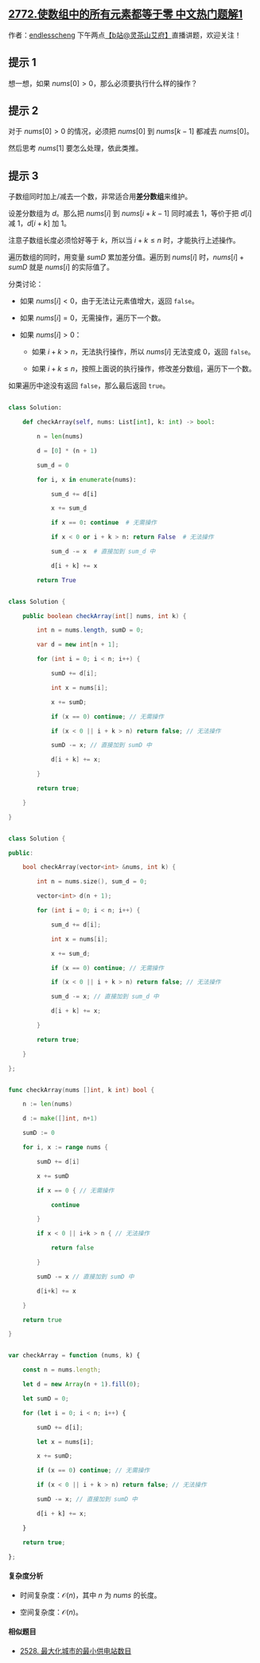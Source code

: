 ## [2772.使数组中的所有元素都等于零 中文热门题解1](https://leetcode.cn/problems/apply-operations-to-make-all-array-elements-equal-to-zero/solutions/100000/chai-fen-shu-zu-pythonjavacgojs-by-endle-8qrt)

作者：[endlesscheng](https://leetcode.cn/u/endlesscheng)
下午两点[【b站@灵茶山艾府】](https://space.bilibili.com/206214)直播讲题，欢迎关注！

## 提示 1

想一想，如果 $\textit{nums}[0]>0$，那么必须要执行什么样的操作？

## 提示 2

对于 $\textit{nums}[0]>0$ 的情况，必须把 $\textit{nums}[0]$ 到 $\textit{nums}[k-1]$ 都减去 $\textit{nums}[0]$。

然后思考 $\textit{nums}[1]$ 要怎么处理，依此类推。

## 提示 3

子数组同时加上/减去一个数，非常适合用**差分数组**来维护。

设差分数组为 $d$。那么把 $\textit{nums}[i]$ 到 $\textit{nums}[i+k-1]$ 同时减去 $1$，等价于把 $d[i]$ 减 $1$，$d[i+k]$ 加 $1$。

注意子数组长度必须恰好等于 $k$，所以当 $i+k\le n$ 时，才能执行上述操作。

遍历数组的同时，用变量 $\textit{sumD}$ 累加差分值。遍历到 $\textit{nums}[i]$ 时，$\textit{nums}[i]+\textit{sumD}$ 就是 $\textit{nums}[i]$ 的实际值了。

分类讨论：

- 如果 $\textit{nums}[i]<0$，由于无法让元素值增大，返回 `false`。
- 如果 $\textit{nums}[i]=0$，无需操作，遍历下一个数。
- 如果 $\textit{nums}[i]>0$：
  - 如果 $i+k> n$，无法执行操作，所以 $\textit{nums}[i]$ 无法变成 $0$，返回 `false`。
  - 如果 $i+k\le n$，按照上面说的执行操作，修改差分数组，遍历下一个数。

如果遍历中途没有返回 `false`，那么最后返回 `true`。

```py [sol-Python3]
class Solution:
    def checkArray(self, nums: List[int], k: int) -> bool:
        n = len(nums)
        d = [0] * (n + 1)
        sum_d = 0
        for i, x in enumerate(nums):
            sum_d += d[i]
            x += sum_d
            if x == 0: continue  # 无需操作
            if x < 0 or i + k > n: return False  # 无法操作
            sum_d -= x  # 直接加到 sum_d 中
            d[i + k] += x
        return True
```

```java [sol-Java]
class Solution {
    public boolean checkArray(int[] nums, int k) {
        int n = nums.length, sumD = 0;
        var d = new int[n + 1];
        for (int i = 0; i < n; i++) {
            sumD += d[i];
            int x = nums[i];
            x += sumD;
            if (x == 0) continue; // 无需操作
            if (x < 0 || i + k > n) return false; // 无法操作
            sumD -= x; // 直接加到 sumD 中
            d[i + k] += x;
        }
        return true;
    }
}
```

```cpp [sol-C++]
class Solution {
public:
    bool checkArray(vector<int> &nums, int k) {
        int n = nums.size(), sum_d = 0;
        vector<int> d(n + 1);
        for (int i = 0; i < n; i++) {
            sum_d += d[i];
            int x = nums[i];
            x += sum_d;
            if (x == 0) continue; // 无需操作
            if (x < 0 || i + k > n) return false; // 无法操作
            sum_d -= x; // 直接加到 sum_d 中
            d[i + k] += x;
        }
        return true;
    }
};
```

```go [sol-Go]
func checkArray(nums []int, k int) bool {
	n := len(nums)
	d := make([]int, n+1)
	sumD := 0
	for i, x := range nums {
		sumD += d[i]
		x += sumD
		if x == 0 { // 无需操作
			continue
		}
		if x < 0 || i+k > n { // 无法操作
			return false
		}
		sumD -= x // 直接加到 sumD 中
		d[i+k] += x
	}
	return true
}
```

```js [sol-JavaScript]
var checkArray = function (nums, k) {
    const n = nums.length;
    let d = new Array(n + 1).fill(0);
    let sumD = 0;
    for (let i = 0; i < n; i++) {
        sumD += d[i];
        let x = nums[i];
        x += sumD;
        if (x == 0) continue; // 无需操作
        if (x < 0 || i + k > n) return false; // 无法操作
        sumD -= x; // 直接加到 sumD 中
        d[i + k] += x;
    }
    return true;
};
```

#### 复杂度分析

- 时间复杂度：$\mathcal{O}(n)$，其中 $n$ 为 $\textit{nums}$ 的长度。
- 空间复杂度：$\mathcal{O}(n)$。

#### 相似题目

- [2528. 最大化城市的最小供电站数目](https://leetcode.cn/problems/maximize-the-minimum-powered-city/)
